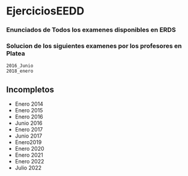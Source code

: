 # EjerciciosEEDD

### Enunciados de Todos los examenes disponibles en ERDS


### Solucion de los siguientes examenes por los profesores en Platea 
    2016_Junio
    2018_enero

## Incompletos
 -  Enero 2014
 -  Enero 2015
 -  Enero 2016
 -  Junio 2016
 -  Enero 2017
 -  Junio 2017
 -  Enero2019
 -  Enero 2020
 -  Enero 2021
 -  Enero 2022
 -  Julio 2022
